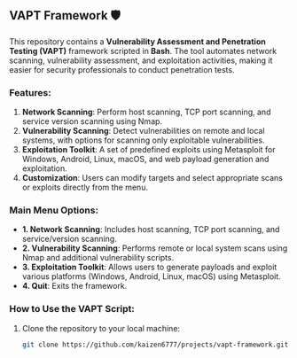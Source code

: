 ## VAPT Framework 🛡️

This repository contains a **Vulnerability Assessment and Penetration Testing (VAPT)** framework scripted in **Bash**. The tool automates network scanning, vulnerability assessment, and exploitation activities, making it easier for security professionals to conduct penetration tests.

### Features:
1. **Network Scanning**: Perform host scanning, TCP port scanning, and service version scanning using Nmap.
2. **Vulnerability Scanning**: Detect vulnerabilities on remote and local systems, with options for scanning only exploitable vulnerabilities.
3. **Exploitation Toolkit**: A set of predefined exploits using Metasploit for Windows, Android, Linux, macOS, and web payload generation and exploitation.
4. **Customization**: Users can modify targets and select appropriate scans or exploits directly from the menu.

### Main Menu Options:
- **1. Network Scanning**: Includes host scanning, TCP port scanning, and service/version scanning.
- **2. Vulnerability Scanning**: Performs remote or local system scans using Nmap and additional vulnerability scripts.
- **3. Exploitation Toolkit**: Allows users to generate payloads and exploit various platforms (Windows, Android, Linux, macOS) using Metasploit.
- **4. Quit**: Exits the framework.

### How to Use the VAPT Script:

1. Clone the repository to your local machine:
   ```bash
   git clone https://github.com/kaizen6777/projects/vapt-framework.git
